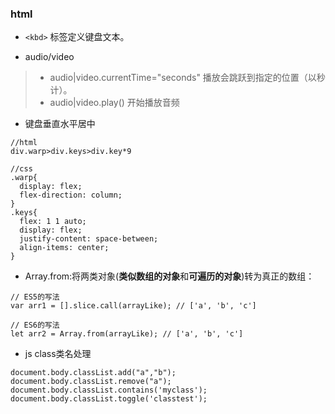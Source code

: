 ### html
- `<kbd>` 标签定义键盘文本。

- audio/video
> - audio|video.currentTime="seconds" 播放会跳跃到指定的位置（以秒计）。
> - audio|video.play() 开始播放音频
- 键盘垂直水平居中

```
//html
div.warp>div.keys>div.key*9

//css
.warp{
  display: flex;
  flex-direction: column;
}
.keys{
  flex: 1 1 auto;
  display: flex;
  justify-content: space-between;
  align-items: center;
}

```


- Array.from:将两类对象(**类似数组的对象**和**可遍历的对象**)转为真正的数组：

```
// ES5的写法
var arr1 = [].slice.call(arrayLike); // ['a', 'b', 'c']

// ES6的写法
let arr2 = Array.from(arrayLike); // ['a', 'b', 'c']
```

- js class类名处理


```
document.body.classList.add("a","b");
document.body.classList.remove("a");
document.body.classList.contains('myclass');
document.body.classList.toggle('classtest');
```
